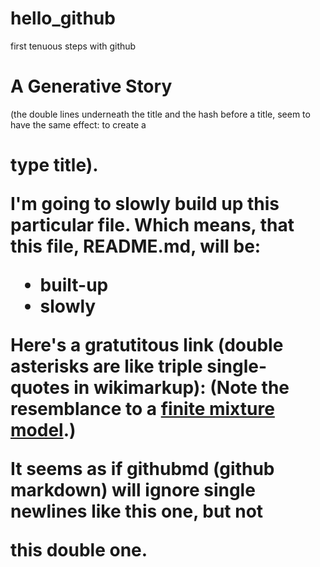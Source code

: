 hello_github
============

first tenuous steps with github

# A Generative Story
(the double lines underneath the title and the hash before a title, seem to have the same effect: to create a <H1> type title).

I'm going to slowly build up this particular file. Which means, that this file, README.md, will be:

* built-up
* slowly

Here's a **gratutitous link** (double asterisks are like triple  single-quotes in wikimarkup):
(Note the resemblance to a [finite mixture model](http://en.wikipedia.org/wiki/Mixture_model).)

It seems as if githubmd (github markdown) will ignore
single newlines like this one, but not

this double one.
